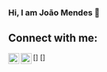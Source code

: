 ### Hi, I am João Mendes 👋

<!--
**joaopsmendes/joaopsmendes** is a ✨ _special_ ✨ repository because its `README.md` (this file) appears on your GitHub profile.

Here are some ideas to get you started:

- 🔭 I’m currently working on ...
- 🌱 I’m currently learning ...
- 👯 I’m looking to collaborate on ...
- 🤔 I’m looking for help with ...
- 💬 Ask me about ...
- 📫 How to reach me: ...
- 😄 Pronouns: ...
- ⚡ Fun fact: ...
-->

## Connect with me:
[<img align="left" alt="joaopsmendes | Instagram" width="22px" src="https://cdn.jsdelivr.net/npm/simple-icons@v3/icons/instagram.svg" />]
[<img align="left" alt="joaopsmendes40 | Instagram" width="22px" src="https://cdn.jsdelivr.net/npm/simple-icons@v3/icons/twitter.svg" />]


